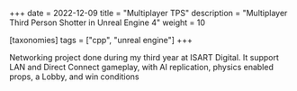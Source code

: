 +++
date = 2022-12-09
title = "Multiplayer TPS"
description = "Multiplayer Third Person Shotter in Unreal Engine 4"
weight = 10

[taxonomies]
tags = ["cpp", "unreal engine"]
+++

Networking project done during my third year at ISART Digital. It support LAN and Direct Connect gameplay, with AI
replication, physics enabled props, a Lobby, and win conditions
